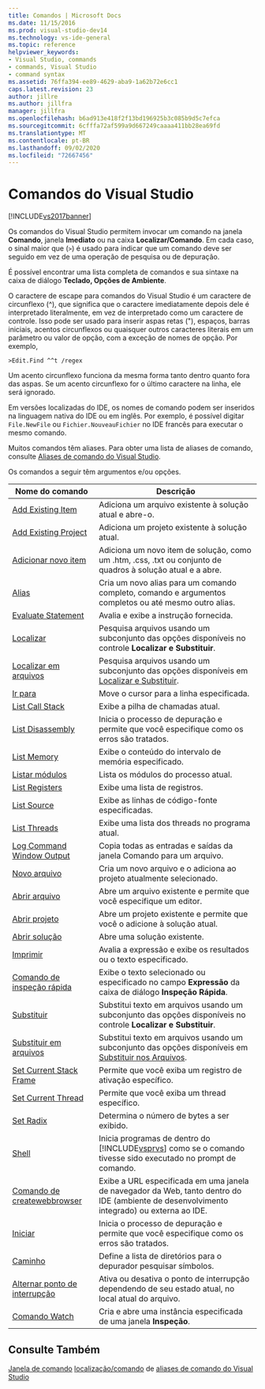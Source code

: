 ```yaml
---
title: Comandos | Microsoft Docs
ms.date: 11/15/2016
ms.prod: visual-studio-dev14
ms.technology: vs-ide-general
ms.topic: reference
helpviewer_keywords:
- Visual Studio, commands
- commands, Visual Studio
- command syntax
ms.assetid: 76ffa394-ee89-4629-aba9-1a62b72e6cc1
caps.latest.revision: 23
author: jillre
ms.author: jillfra
manager: jillfra
ms.openlocfilehash: b6ad913e418f2f13bd196925b3c085b9d5c7efca
ms.sourcegitcommit: 6cfffa72af599a9d667249caaaa411bb28ea69fd
ms.translationtype: MT
ms.contentlocale: pt-BR
ms.lasthandoff: 09/02/2020
ms.locfileid: "72667456"
---
```

# <a name="visual-studio-commands"></a>Comandos do Visual Studio
[!INCLUDE[vs2017banner](../../includes/vs2017banner.md)]

Os comandos do Visual Studio permitem invocar um comando na janela **Comando**, janela **Imediato** ou na caixa **Localizar/Comando**. Em cada caso, o sinal maior que (`>`) é usado para indicar que um comando deve ser seguido em vez de uma operação de pesquisa ou de depuração.

 É possível encontrar uma lista completa de comandos e sua sintaxe na caixa de diálogo **Teclado, Opções de Ambiente**.

 O caractere de escape para comandos do Visual Studio é um caractere de circunflexo (^), que significa que o caractere imediatamente depois dele é interpretado literalmente, em vez de interpretado como um caractere de controle. Isso pode ser usado para inserir aspas retas ("), espaços, barras iniciais, acentos circunflexos ou quaisquer outros caracteres literais em um parâmetro ou valor de opção, com a exceção de nomes de opção. Por exemplo,

```
>Edit.Find ^^t /regex
```

 Um acento circunflexo funciona da mesma forma tanto dentro quanto fora das aspas. Se um acento circunflexo for o último caractere na linha, ele será ignorado.

 Em versões localizadas do IDE, os nomes de comando podem ser inseridos na linguagem nativa do IDE ou em inglês. Por exemplo, é possível digitar `File.NewFile` ou `Fichier.NouveauFichier` no IDE francês para executar o mesmo comando.

 Muitos comandos têm aliases. Para obter uma lista de aliases de comando, consulte [Aliases de comando do Visual Studio](../../ide/reference/visual-studio-command-aliases.md).

 Os comandos a seguir têm argumentos e/ou opções.

|Nome do comando|Descrição|
|------------------|-----------------|
|[Add Existing Item](../../ide/reference/add-existing-item-command.md)|Adiciona um arquivo existente à solução atual e abre-o.|
|[Add Existing Project](../../ide/reference/add-existing-project-command.md)|Adiciona um projeto existente à solução atual.|
|[Adicionar novo item](../../ide/reference/add-new-item-command.md)|Adiciona um novo item de solução, como um .htm, .css, .txt ou conjunto de quadros à solução atual e a abre.|
|[Alias](../../ide/reference/alias-command.md)|Cria um novo alias para um comando completo, comando e argumentos completos ou até mesmo outro alias.|
|[Evaluate Statement](../../ide/reference/evaluate-statement-command.md)|Avalia e exibe a instrução fornecida.|
|[Localizar](../../ide/reference/find-command.md)|Pesquisa arquivos usando um subconjunto das opções disponíveis no controle **Localizar e Substituir**.|
|[Localizar em arquivos](../../ide/reference/find-in-files-command.md)|Pesquisa arquivos usando um subconjunto das opções disponíveis em [Localizar e Substituir](../../ide/find-in-files.md).|
|[Ir para](../../ide/reference/go-to-command.md)|Move o cursor para a linha especificada.|
|[List Call Stack](../../ide/reference/list-call-stack-command.md)|Exibe a pilha de chamadas atual.|
|[List Disassembly](../../ide/reference/list-disassembly-command.md)|Inicia o processo de depuração e permite que você especifique como os erros são tratados.|
|[List Memory](../../ide/reference/list-memory-command.md)|Exibe o conteúdo do intervalo de memória especificado.|
|[Listar módulos](../../ide/reference/list-modules-command.md)|Lista os módulos do processo atual.|
|[List Registers](../../ide/reference/list-registers-command.md)|Exibe uma lista de registros.|
|[List Source](../../ide/reference/list-source-command.md)|Exibe as linhas de código-fonte especificadas.|
|[List Threads](../../ide/reference/list-threads-command.md)|Exibe uma lista dos threads no programa atual.|
|[Log Command Window Output](../../ide/reference/log-command-window-output-command.md)|Copia todas as entradas e saídas da janela Comando para um arquivo.|
|[Novo arquivo](../../ide/reference/new-file-command.md)|Cria um novo arquivo e o adiciona ao projeto atualmente selecionado.|
|[Abrir arquivo](../../ide/reference/open-file-command.md)|Abre um arquivo existente e permite que você especifique um editor.|
|[Abrir projeto](../../ide/reference/open-project-command.md)|Abre um projeto existente e permite que você o adicione à solução atual.|
|[Abrir solução](../../ide/reference/open-solution-command.md)|Abre uma solução existente.|
|[Imprimir](../../ide/reference/print-command.md)|Avalia a expressão e exibe os resultados ou o texto especificado.|
|[Comando de inspeção rápida](../../ide/reference/quick-watch-command.md)|Exibe o texto selecionado ou especificado no campo **Expressão** da caixa de diálogo **Inspeção Rápida**.|
|[Substituir](../../ide/reference/replace-command.md)|Substitui texto em arquivos usando um subconjunto das opções disponíveis no controle **Localizar e Substituir**.|
|[Substituir em arquivos](../../ide/reference/replace-in-files-command.md)|Substitui texto em arquivos usando um subconjunto das opções disponíveis em [Substituir nos Arquivos](../../ide/replace-in-files.md).|
|[Set Current Stack Frame](../../ide/reference/set-current-stack-frame-command.md)|Permite que você exiba um registro de ativação específico.|
|[Set Current Thread](../../ide/reference/set-current-thread-command.md)|Permite que você exiba um thread específico.|
|[Set Radix](../../ide/reference/set-radix-command.md)|Determina o número de bytes a ser exibido.|
|[Shell](../../ide/reference/shell-command.md)|Inicia programas de dentro do [!INCLUDE[vsprvs](../../includes/vsprvs-md.md)] como se o comando tivesse sido executado no prompt de comando.|
|[Comando de createwebbrowser](../../ide/reference/showwebbrowser-command.md)|Exibe a URL especificada em uma janela de navegador da Web, tanto dentro do IDE (ambiente de desenvolvimento integrado) ou externa ao IDE.|
|[Iniciar](../../ide/reference/start-command.md)|Inicia o processo de depuração e permite que você especifique como os erros são tratados.|
|[Caminho](../../ide/reference/symbol-path-command.md)|Define a lista de diretórios para o depurador pesquisar símbolos.|
|[Alternar ponto de interrupção](../../ide/reference/toggle-breakpoint-command.md)|Ativa ou desativa o ponto de interrupção dependendo de seu estado atual, no local atual do arquivo.|
|[Comando Watch](../../ide/reference/watch-command.md)|Cria e abre uma instância especificada de uma janela **Inspeção**.|

## <a name="see-also"></a>Consulte Também
 [Janela de comando](../../ide/reference/command-window.md) [localização/comando](../../ide/find-command-box.md) de [aliases de comando do Visual Studio](../../ide/reference/visual-studio-command-aliases.md)
